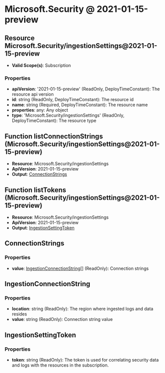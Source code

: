 # Microsoft.Security @ 2021-01-15-preview

## Resource Microsoft.Security/ingestionSettings@2021-01-15-preview
* **Valid Scope(s)**: Subscription
### Properties
* **apiVersion**: '2021-01-15-preview' (ReadOnly, DeployTimeConstant): The resource api version
* **id**: string (ReadOnly, DeployTimeConstant): The resource id
* **name**: string (Required, DeployTimeConstant): The resource name
* **properties**: any: Any object
* **type**: 'Microsoft.Security/ingestionSettings' (ReadOnly, DeployTimeConstant): The resource type

## Function listConnectionStrings (Microsoft.Security/ingestionSettings@2021-01-15-preview)
* **Resource**: Microsoft.Security/ingestionSettings
* **ApiVersion**: 2021-01-15-preview
* **Output**: [ConnectionStrings](#connectionstrings)

## Function listTokens (Microsoft.Security/ingestionSettings@2021-01-15-preview)
* **Resource**: Microsoft.Security/ingestionSettings
* **ApiVersion**: 2021-01-15-preview
* **Output**: [IngestionSettingToken](#ingestionsettingtoken)

## ConnectionStrings
### Properties
* **value**: [IngestionConnectionString](#ingestionconnectionstring)[] (ReadOnly): Connection strings

## IngestionConnectionString
### Properties
* **location**: string (ReadOnly): The region where ingested logs and data resides
* **value**: string (ReadOnly): Connection string value

## IngestionSettingToken
### Properties
* **token**: string (ReadOnly): The token is used for correlating security data and logs with the resources in the subscription.

